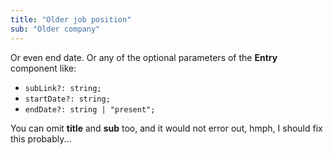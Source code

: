 ```yaml
---
title: "Older job position"
sub: "Older company"
---
```


Or even end date. Or any of the optional parameters of the **Entry** component like:

- `subLink?: string;`
- `startDate?: string;`
- `endDate?: string | "present";`

You can omit **title** and **sub** too, and it would not error out, hmph, I should fix this probably...
